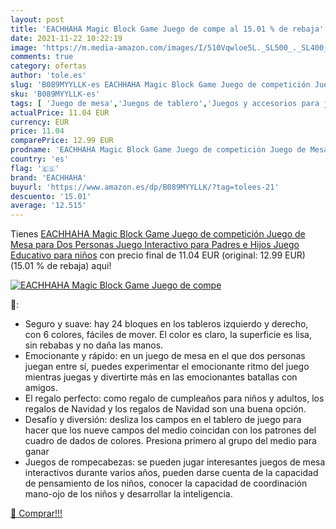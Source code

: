 ```yaml
---
layout: post
title: 'EACHHAHA Magic Block Game Juego de compe al 15.01 % de rebaja'
date: 2021-11-22 10:22:19
image: 'https://m.media-amazon.com/images/I/510Vqwloe5L._SL500_._SL400_.jpg'
comments: true
category: ofertas
author: 'tole.es'
slug: 'B089MYYLLK-es EACHHAHA Magic Block Game Juego de competición Juego de...'
sku: 'B089MYYLLK-es'
tags: [ 'Juego de mesa','Juegos de tablero','Juegos y accesorios para juegos','Juguetes','Juguetes y juegos','de','eachhaha','juego','mesa', ]
actualPrice: 11.04 EUR
currency: EUR
price: 11.04
comparePrice: 12.99 EUR
prodname: 'EACHHAHA Magic Block Game Juego de competición Juego de Mesa para Dos Personas Juego Interactivo para Padres e Hijos Juego Educativo para niños'
country: 'es'
flag: '🇪🇸'
brand: 'EACHHAHA'
buyurl: 'https://www.amazon.es/dp/B089MYYLLK/?tag=tolees-21'
descuento: '15.01'
average: '12.515'
---
```


Tienes [EACHHAHA Magic Block Game Juego de competición Juego de Mesa para Dos Personas Juego Interactivo para Padres e Hijos Juego Educativo para niños](https://www.amazon.es/dp/B089MYYLLK/?tag=tolees-21) con precio final de  11.04 EUR (original: 12.99 EUR) (15.01 %  de rebaja) aqui!

[![EACHHAHA Magic Block Game Juego de compe](https://m.media-amazon.com/images/I/510Vqwloe5L._SL500_._SL400_.jpg)](https://www.amazon.es/dp/B089MYYLLK/?tag=tolees-21)

🔎:

- Seguro y suave: hay 24 bloques en los tableros izquierdo y derecho, con 6 colores, fáciles de mover. El color es claro, la superficie es lisa, sin rebabas y no daña las manos.
- Emocionante y rápido: en un juego de mesa en el que dos personas juegan entre sí, puedes experimentar el emocionante ritmo del juego mientras juegas y divertirte más en las emocionantes batallas con amigos.
- El regalo perfecto: como regalo de cumpleaños para niños y adultos, los regalos de Navidad y los regalos de Navidad son una buena opción.
- Desafío y diversión: desliza los campos en el tablero de juego para hacer que los nueve campos del medio coincidan con los patrones del cuadro de dados de colores. Presiona primero al grupo del medio para ganar
- Juegos de rompecabezas: se pueden jugar interesantes juegos de mesa interactivos durante varios años, pueden darse cuenta de la capacidad de pensamiento de los niños, conocer la capacidad de coordinación mano-ojo de los niños y desarrollar la inteligencia.

[🛒 Comprar!!!](https://www.amazon.es/dp/B089MYYLLK/?tag=tolees-21)
